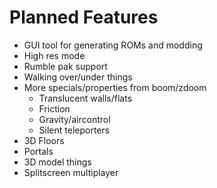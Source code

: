# Planned Features

- GUI tool for generating ROMs and modding
- High res mode
- Rumble pak support
- Walking over/under things
- More specials/properties from boom/zdoom
  - Translucent walls/flats
  - Friction
  - Gravity/aircontrol
  - Silent teleporters
- 3D Floors
- Portals
- 3D model things
- Splitscreen multiplayer
